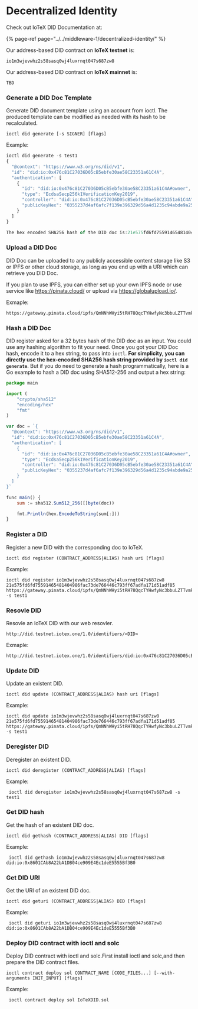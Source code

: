 # Decentralized Identity

Check out IoTeX DID Documentation at:

{% page-ref page="../../middleware-1/decentralized-identity/" %}

Our address-based DID contract on **IoTeX testnet** is:

`io1m3wjevwhz2s58sasq0wj4luxrnqt047s687zw8`

Our address-based DID contract on **IoTeX mainnet** is:

`TBD`

### Generate a DID Doc Template <a id="generate-a-did-doc-template"></a>

Generate DID document template using an account from ioctl. The produced template can be modified as needed with its hash to be recalculated.

```text
ioctl did generate [-s SIGNER] [flags]

```

Example:

```javascript
ioctl did generate -s test1
{
  "@context": "https://www.w3.org/ns/did/v1",
  "id": "did:io:0x476c81C27036D05cB5ebfe30ae58C23351a61C4A",
  "authentication": [
    {
      "id": "did:io:0x476c81C27036D05cB5ebfe30ae58C23351a61C4A#owner",
      "type": "EcdsaSecp256k1VerificationKey2019",
      "controller": "did:io:0x476c81C27036D05cB5ebfe30ae58C23351a61C4A",
      "publicKeyHex": "0355237d4af6afc7f139e396329d56a4d1235c94abde9a25782241774c06cccfb6"
    }
  ]
}

The hex encoded SHA256 hash of the DID doc is:21e575fd6fd75591465481404986fac73de766446c793ff67adfa171d51adf85
```

### Upload a DID Doc

DID Doc can be uploaded to any publicly accessible content storage like S3 or IPFS or other cloud storage, as long as you end up with a URI which can retrieve you DID Doc.

If you plan to use IPFS, you can either set up your own IPFS node or use service like https://pinata.cloud/ or upload via https://globalupload.io/.

Exmaple:

```text
https://gateway.pinata.cloud/ipfs/QmNNhWHyi5tRH78QqcTYHwfyNc3bbuLZTTvmk3UhWdAWjG
```

### Hash a DID Doc

DID register asked for a 32 bytes hash of the DID doc as an input. You could use any hashing algorithm to fit your need. Once you got your DID Doc hash, encode it to a hex string, to pass into `ioctl`. **For simplicity, you can directly use the hex-encoded SHA256 hash string provided by `ioctl did generate`**. But if you do need to generate a hash programmatically, here is a Go example to hash a DID doc using SHA512-256 and output a hex string:

```javascript
package main

import (
	"crypto/sha512"
	"encoding/hex"
	"fmt"
)

var doc = `{
  "@context": "https://www.w3.org/ns/did/v1",
  "id": "did:io:0x476c81C27036D05cB5ebfe30ae58C23351a61C4A",
  "authentication": [
    {
      "id": "did:io:0x476c81C27036D05cB5ebfe30ae58C23351a61C4A#owner",
      "type": "EcdsaSecp256k1VerificationKey2019",
      "controller": "did:io:0x476c81C27036D05cB5ebfe30ae58C23351a61C4A",
      "publicKeyHex": "0355237d4af6afc7f139e396329d56a4d1235c94abde9a25782241774c06cccfb6"
    }
  ]
}`

func main() {
	sum := sha512.Sum512_256([]byte(doc))

	fmt.Println(hex.EncodeToString(sum[:]))
}
```

### Register a DID <a id="register-did"></a>

Register a new DID with the corresponding doc to IoTeX.

```text
ioctl did register (CONTRACT_ADDRESS|ALIAS) hash uri [flags]

```

Example:

```text
ioctl did register io1m3wjevwhz2s58sasq0wj4luxrnqt047s687zw8 21e575fd6fd75591465481404986fac73de766446c793ff67adfa171d51adf85 https://gateway.pinata.cloud/ipfs/QmNNhWHyi5tRH78QqcTYHwfyNc3bbuLZTTvmk3UhWdAWjG -s test1

```

### Resovle DID <a id="resovle-did"></a>

Resovle an IoTeX DID with our web resovler.

```text
http://did.testnet.iotex.one/1.0/identifiers/<DID>
```

Exmaple:

```text
http://did.testnet.iotex.one/1.0/identifiers/did:io:0x476c81C27036D05cB5ebfe30ae58C23351a61C4A
```

### Update DID <a id="update-did"></a>

Update an existent DID.

```text
ioctl did update (CONTRACT_ADDRESS|ALIAS) hash uri [flags]
```

Example:

```text
ioctl did update io1m3wjevwhz2s58sasq0wj4luxrnqt047s687zw8 21e575fd6fd75591465481404986fac73de766446c793ff67adfa171d51adf85 https://gateway.pinata.cloud/ipfs/QmNNhWHyi5tRH78QqcTYHwfyNc3bbuLZTTvmk3UhWdAWjG -s test1
```

### Deregister DID <a id="deregister-did"></a>

Deregister an existent DID.

```text
ioctl did deregister (CONTRACT_ADDRESS|ALIAS) [flags]
```

Example:

```text
 ioctl did deregister io1m3wjevwhz2s58sasq0wj4luxrnqt047s687zw8 -s test1
```

### Get DID hash

Get the hash of an existent DID doc.

```text
ioctl did gethash (CONTRACT_ADDRESS|ALIAS) DID [flags]
```

Example:

```text
 ioctl did gethash io1m3wjevwhz2s58sasq0wj4luxrnqt047s687zw8 did:io:0x8601CAb8A22bA1DB04ce909E4Ec1deE5555Bf3B0

```

### Get DID URI <a id="get-did-uri"></a>

Get the URI of an existent DID doc.

```text
ioctl did geturi (CONTRACT_ADDRESS|ALIAS) DID [flags]
```

Example:

```text
 ioctl did geturi io1m3wjevwhz2s58sasq0wj4luxrnqt047s687zw8 did:io:0x8601CAb8A22bA1DB04ce909E4Ec1deE5555Bf3B0
```

### Deploy DID contract with ioctl and solc <a id="deploy-did-contract-with-ioctl-and-solc"></a>

Deploy DID contract with ioctl and solc.First install ioctl and solc,and then prepare the DID contract files.

```text
ioctl contract deploy sol CONTRACT_NAME [CODE_FILES...] [--with-arguments INIT_INPUT] [flags]
```

Example:

```text
 ioctl contract deploy sol IoTeXDID.sol
```

